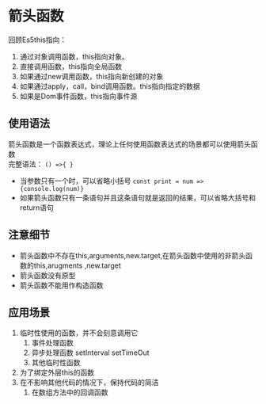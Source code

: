 # 箭头函数
回顾Es5this指向：
1. 通过对象调用函数，this指向对象。
2. 直接调用函数，this指向全局函数
3. 如果通过new调用函数，this指向新创建的对象
4. 如果通过apply，call，bind调用函数。this指向指定的数据
5. 如果是Dom事件函数，this指向事件源
## 使用语法
箭头函数是一个函数表达式，理论上任何使用函数表达式的场景都可以使用箭头函数  
完整语法：  `() =>{ }`  
- 当参数只有一个时，可以省略小括号
`const print = num =>{console.log(num)}`
- 如果箭头函数只有一条语句并且这条语句就是返回的结果，可以省略大括号和return语句  

## 注意细节
- 箭头函数中不存在this,arguments,new.target,在箭头函数中使用的非箭头函数的this,arugments ,new.target
- 箭头函数没有原型
- 箭头函数不能用作构造函数


## 应用场景
1. 临时性使用的函数，并不会刻意调用它
    1. 事件处理函数
    2. 异步处理函数 setInterval setTimeOut
    3. 其他临时性函数
2. 为了绑定外层this的函数
3. 在不影响其他代码的情况下，保持代码的简洁
    1. 在数组方法中的回调函数